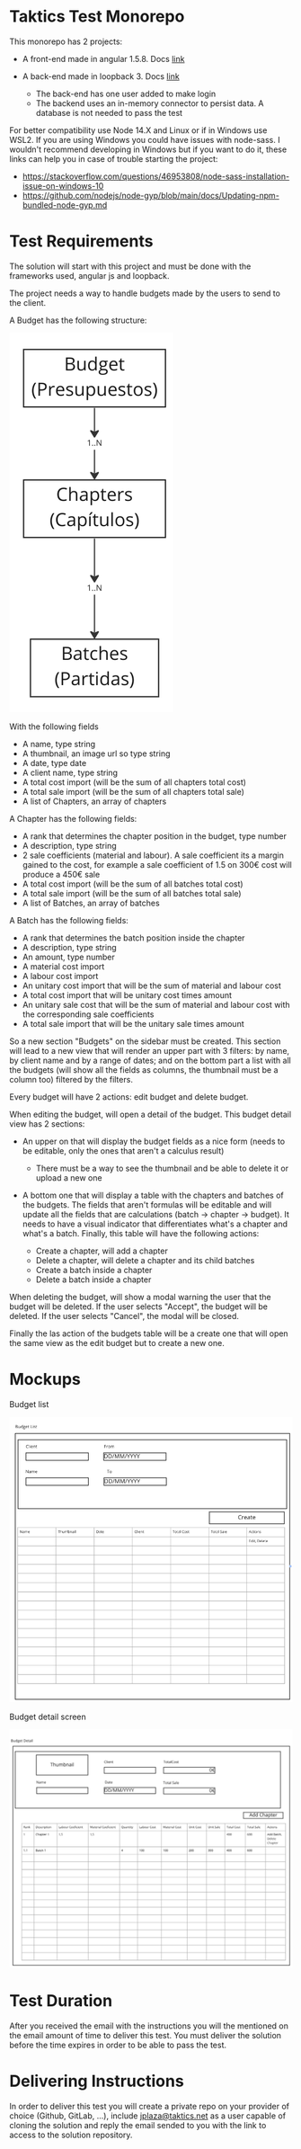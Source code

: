 # Taktics Test Monorepo
This monorepo has 2 projects:

* A front-end made in angular 1.5.8. Docs [link](https://docs.angularjs.org/guide)
* A back-end made in loopback 3. Docs [link](https://loopback.io/doc/en/lb3/)
  
  * The back-end has one user added to make login
  * The backend uses an in-memory connector to persist data. A database is not needed to pass the test

For better compatibility use Node 14.X and Linux or if in Windows use WSL2. If you are using Windows you could have issues with node-sass. I wouldn't recommend developing in Windows but if you want to do it, these links can help you in case of trouble starting the project:

- https://stackoverflow.com/questions/46953808/node-sass-installation-issue-on-windows-10
- https://github.com/nodejs/node-gyp/blob/main/docs/Updating-npm-bundled-node-gyp.md

# Test Requirements
The solution will start with this project and must be done with the frameworks used, angular js and loopback.

The project needs a way to handle budgets made by the users to send to the client.

A Budget has the following structure:

![Budget Structure](budget_structure.png)

With the following fields
* A name, type string
* A thumbnail, an image url so type string
* A date, type date
* A client name, type string
* A total cost import (will be the sum of all chapters total cost)
* A total sale import (will be the sum of all chapters total sale)
* A list of Chapters, an array of chapters

A Chapter has the following fields:

* A rank that determines the chapter position in the budget, type number
* A description, type string
* 2 sale coefficients (material and labour). A sale coefficient its a margin gained to the cost, for example a sale coefficient of 1.5 on 300€ cost will produce a 450€ sale
* A total cost import (will be the sum of all batches total cost)
* A total sale import (will be the sum of all batches total sale)
* A list of Batches, an array of batches

A Batch has the following fields:

* A rank that determines the batch position inside the chapter
* A description, type string
* An amount, type number
* A material cost import
* A labour cost import
* An unitary cost import that will be the sum of material and labour cost
* A total cost import that will be unitary cost times amount
* An unitary sale cost that will be the sum of material and labour cost with the corresponding sale coefficients
* A total sale import that will be the unitary sale times amount

So a new section "Budgets" on the sidebar must be created. This section will lead to a new view that will render an upper part with 3 filters: by name, by client name and by a range of dates; and on the bottom part a list with all the budgets (will show all the fields as columns, the thumbnail must be a column too) filtered by the filters.

Every budget will have 2 actions: edit budget and delete budget.

When editing the budget, will open a detail of the budget. This budget detail view has 2 sections:

* An upper on that will display the budget fields as a nice form (needs to be editable, only the ones that aren't a calculus result)
  * There must be a way to see the thumbnail and be able to delete it or upload a new one
* A bottom one that will display a table with the chapters and batches of the budgets. The fields that aren't formulas will be editable and will update all the fields that are calculations (batch -> chapter -> budget). It needs to have a visual indicator that differentiates what's a chapter and what's a batch. Finally, this table will have the following actions:

  * Create a chapter, will add a chapter
  * Delete a chapter, will delete a chapter and its child batches
  * Create a batch inside a chapter
  * Delete a batch inside a chapter

When deleting the budget, will show a modal warning the user that the budget will be deleted. If the user selects "Accept", the budget will be deleted. If the user selects "Cancel", the modal will be closed.

Finally the las action of the budgets table will be a create one that will open the same view as the edit budget but to create a new one.

# Mockups
Budget list

![Budget list](budget_list.png)

Budget detail screen

![Budget detail](./budget_detail.png)

# Test Duration
After you received the email with the instructions you will the mentioned on the email amount of time to deliver this test. You must deliver the solution before the time expires in order to be able to pass the test.

# Delivering Instructions
In order to deliver this test you will create a private repo on your provider of choice (Github, GitLab, ...), include jplaza@taktics.net as a user capable of cloning the solution and reply the email sended to you with the link to access to the solution repository.
